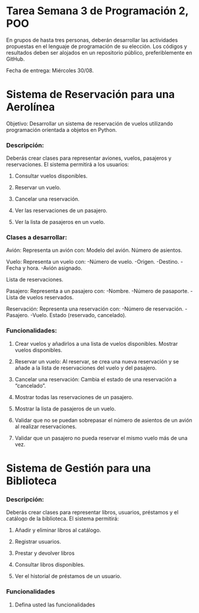 # Tarea Semana 3 de Programación 2, POO

  

En grupos de hasta tres personas, deberán desarrollar las actividades propuestas en el lenguaje de programación de su elección. Los códigos y resultados deben ser alojados en un repositorio público, preferiblemente en GitHub.

Fecha de entrega: Miércoles 30/08.

# Sistema de Reservación para una Aerolínea
Objetivo:
Desarrollar un sistema de reservación de vuelos utilizando programación orientada a objetos en Python.

### Descripción:

Deberás crear clases para representar aviones, vuelos, pasajeros y reservaciones. El sistema permitirá a los usuarios:

1.  Consultar vuelos disponibles.

2.  Reservar un vuelo.

3.  Cancelar una reservación.

4.  Ver las reservaciones de un pasajero.

5.  Ver la lista de pasajeros en un vuelo.

### Clases a desarrollar:

Avión: Representa un avión con:
	Modelo del avión.
	Número de asientos.
	
Vuelo: Representa un vuelo con:
	-Número de vuelo.
	-Origen.
	-Destino.
	-Fecha y hora.
	-Avión asignado.

Lista de reservaciones.

Pasajero: Representa a un pasajero con:
-Nombre.
-Número de pasaporte.
-Lista de vuelos reservados.

Reservación: Representa una reservación con:
-Número de reservación.
-Pasajero.
-Vuelo.
Estado (reservado, cancelado).

### Funcionalidades:

1.  Crear vuelos y añadirlos a una lista de vuelos disponibles. Mostrar vuelos disponibles.

2.  Reservar un vuelo: Al reservar, se crea una nueva reservación y se añade a la lista de reservaciones del vuelo y del pasajero.

3.  Cancelar una reservación: Cambia el estado de una reservación a “cancelado”.

4.  Mostrar todas las reservaciones de un pasajero.

5.  Mostrar la lista de pasajeros de un vuelo.

6.  Validar que no se puedan sobrepasar el número de asientos de un avión al realizar reservaciones.

7.  Validar que un pasajero no pueda reservar el mismo vuelo más de una vez.

  


# Sistema de Gestión para una Biblioteca


### Descripción:

Deberás crear clases para representar libros, usuarios, préstamos y el catálogo de la biblioteca. El
sistema permitirá:

1.  Añadir y eliminar libros al catálogo.

2.  Registrar usuarios.

3.  Prestar y devolver libros

4.  Consultar libros disponibles.

5.  Ver el historial de préstamos de un usuario.

### Funcionalidades

1.  Defina usted las funcionalidades
